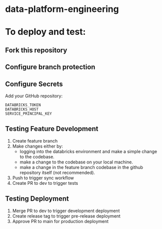 # data-platform-engineering


# To deploy and test:

## Fork this repository

## Configure branch protection


## Configure Secrets


Add your GitHub repository:
```
DATABRICKS_TOKEN
DATABRICKS_HOST
SERVICE_PRINCIPAL_KEY
```

## Testing Feature Development
1. Create feature branch
2. Make changes either by:
    - logging into the databricks environment and make a simple change to the codebase.
    - make a change to the codebase on your local machine.
    - make a change in the feature branch codebase in the github repository itself (not recommended).
3. Push to trigger sync workflow
4. Create PR to dev to trigger tests


## Testing Deployment

1. Merge PR to dev to trigger development deployment
2. Create release tag to trigger pre-release deployment
3. Approve PR to main for production deployment